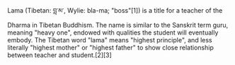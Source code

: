 Lama (Tibetan: བླ་མ་, Wylie: bla-ma; "boss"[1]) is a title for a teacher of the Dharma in Tibetan Buddhism. The name is similar to the Sanskrit term guru, meaning "heavy one", endowed with qualities the student will eventually embody. The Tibetan word "lama" means "highest principle", and less literally "highest mother" or "highest father" to show close relationship between teacher and student.[2][3]